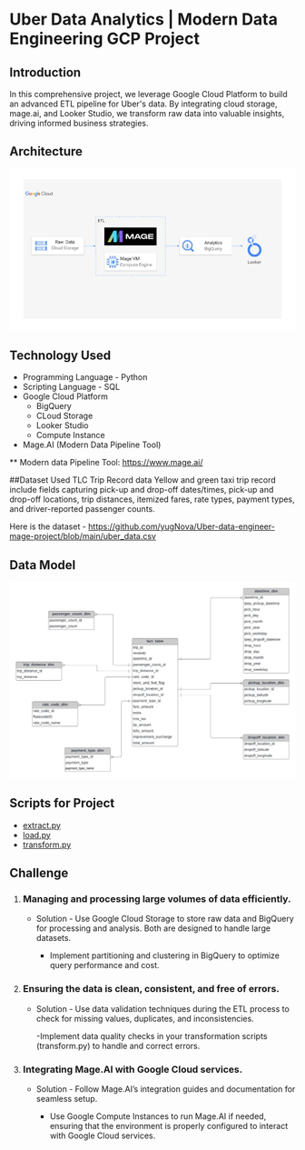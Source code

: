 # Uber Data Analytics | Modern Data Engineering GCP Project 
## Introduction
In this comprehensive project, we leverage Google Cloud Platform to build an advanced ETL pipeline for Uber's data. By integrating cloud storage, mage.ai, and Looker Studio, we transform raw data into valuable insights, driving informed business strategies.

## Architecture
![Project Architecture](architecture.jpg)

## Technology Used
- Programming Language - Python
- Scripting Language - SQL
- Google Cloud Platform
   - BigQuery
   - CLoud Storage
   - Looker Studio
   - Compute Instance
- Mage.AI (Modern Data Pipeline Tool)

** Modern data Pipeline Tool: https://www.mage.ai/

##Dataset Used 
TLC Trip Record data
Yellow and green taxi trip record include fields capturing pick-up and drop-off dates/times, pick-up and drop-off locations, trip distances, itemized fares, rate types, payment types,  and driver-reported passenger counts.

Here is the dataset - https://github.com/yugNova/Uber-data-engineer-mage-project/blob/main/uber_data.csv 

## Data Model 
![Data Model Image](data_model.jpeg)

## Scripts for Project
- [extract.py](mage-files)
- [load.py](mage-files)
- [transform.py](mage-files)

## Challenge 
1. ### Managing and processing large volumes of data efficiently.
   - Solution - Use Google Cloud Storage to store raw data and BigQuery for processing and analysis. Both are designed to handle large datasets.
  
      - Implement partitioning and clustering in BigQuery to optimize query performance and cost.
    
        
2. ### Ensuring the data is clean, consistent, and free of errors.
   - Solution - Use data validation techniques during the ETL process to check for missing values, duplicates, and inconsistencies.

       -Implement data quality checks in your transformation scripts (transform.py) to handle and correct errors.

3. ### Integrating Mage.AI with Google Cloud services.
   - Solution - Follow Mage.AI’s integration guides and documentation for seamless setup.

       - Use Google Compute Instances to run Mage.AI if needed, ensuring that the environment is properly configured to interact with Google Cloud services.
